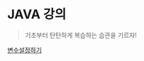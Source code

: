 # JAVA 강의
>기초부터 탄탄하게
>복습하는 습관을 기르자!


[변수설정하기][id]

[id]: <https://github.com/Wani1993/coding-practice/blob/a3c19e2b0f583a1c416abc6b4aba243382c04b53/0518/Add.java>






